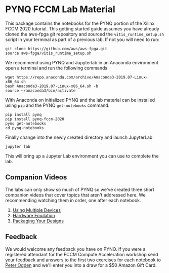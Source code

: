 # PYNQ FCCM Lab Material

This package contains the notebooks for the PYNQ portion of the Xilinx FCCM 2020 tutorial. This getting started guide assumes you have already cloned the aws-fpga git repository and sourced the `vitis_runtime_setup.sh` script in your terminal as part of a previous lab. If not you will need to run:

```
git clone https://github.com/aws/aws-fpga.git
source aws-fpga/vitis_runtime_setup.sh
```


We recommend using PYNQ and Jupyterlab in an Anaconda environment open a terminal and run the following commands

```
wget https://repo.anaconda.com/archive/Anaconda3-2019.07-Linux-x86_64.sh
bash Anaconda3-2019.07-Linux-x86_64.sh -b
source ~/anaconda3/bin/activate
```

With Anaconda on initialized PYNQ and the lab material can be installed using `pip` and the PYNQ `get-notebooks` command.

```
pip install pynq
pip install pynq-fccm-2020
pynq get-notebooks
cd pynq-notebooks
```

Finally change into the newly created directory and launch JupyterLab

```
jupyter lab
```

This will bring up a Jupyter Lab environment you can use to complete the lab.

## Companion Videos

The labs can only show so much of PYNQ so we've created three short companion videos that cover topics that aren't addressed here. We recommending watching them in order, one after each notebook.

 1. [Using Multiple Devices](https://youtu.be/tk2XDW-Hpco)
 2. [Hardware Emulation](https://youtu.be/ylVEo0d83iM)
 3. [Packaging Your Designs](https://youtu.be/S2oSliWHpsA)


## Feedback

We would welcome any feedback you have on PYNQ. If you were a registered attendant for the FCCM Compute Acceleration workshop send your feedback and answers to the first two exercises for each notebook to [Peter Ogden](mailto:peter.ogden@xilinx.com) and we'll enter you into a draw for a $50 Amazon Gift Card.

